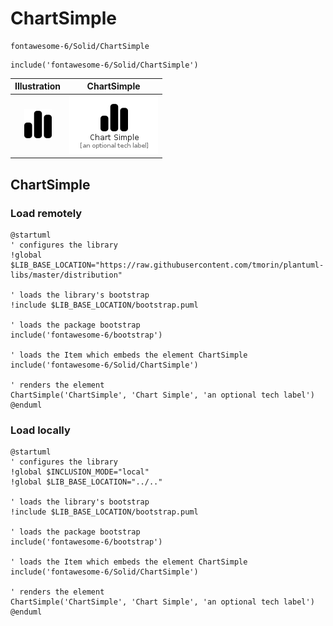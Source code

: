 # ChartSimple


```text
fontawesome-6/Solid/ChartSimple
```

```text
include('fontawesome-6/Solid/ChartSimple')
```



| Illustration | ChartSimple |
| :---: | :---: |
| ![illustration for Illustration](../../fontawesome-6/Solid/ChartSimple.png) | ![illustration for ChartSimple](../../fontawesome-6/Solid/ChartSimple.Local.png) |




## ChartSimple

### Load remotely
```plantuml
@startuml
' configures the library
!global $LIB_BASE_LOCATION="https://raw.githubusercontent.com/tmorin/plantuml-libs/master/distribution"

' loads the library's bootstrap
!include $LIB_BASE_LOCATION/bootstrap.puml

' loads the package bootstrap
include('fontawesome-6/bootstrap')

' loads the Item which embeds the element ChartSimple
include('fontawesome-6/Solid/ChartSimple')

' renders the element
ChartSimple('ChartSimple', 'Chart Simple', 'an optional tech label')
@enduml
```

### Load locally
```plantuml
@startuml
' configures the library
!global $INCLUSION_MODE="local"
!global $LIB_BASE_LOCATION="../.."

' loads the library's bootstrap
!include $LIB_BASE_LOCATION/bootstrap.puml

' loads the package bootstrap
include('fontawesome-6/bootstrap')

' loads the Item which embeds the element ChartSimple
include('fontawesome-6/Solid/ChartSimple')

' renders the element
ChartSimple('ChartSimple', 'Chart Simple', 'an optional tech label')
@enduml
```

